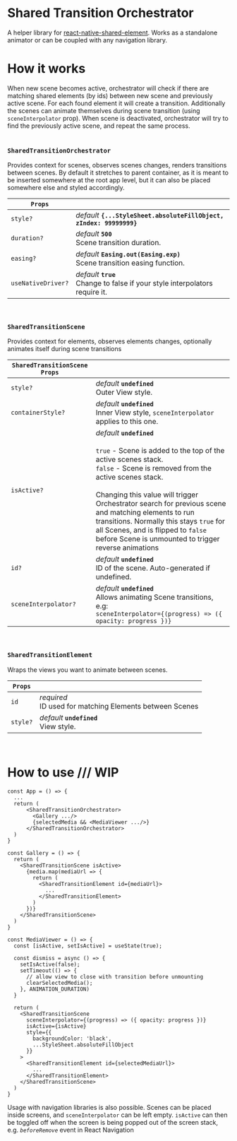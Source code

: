 # Shared Transition Orchestrator

A helper library for [react-native-shared-element](https://github.com/IjzerenHein/react-native-shared-element). Works as a standalone animator or can be coupled with any navigation library.

# How it works

When new scene becomes active, orchestrator will check if there are matching shared elements (by ids) between new scene and previously active scene. For each found element it will create a transition. Additionally the scenes can animate themselves during scene transition (using `sceneInterpolator` prop). When scene is deactivated, orchestrator will try to find the previously active scene, and repeat the same process.
<br>
<br>

### `SharedTransitionOrchestrator`

Provides context for scenes, observes scenes changes, renders transitions between scenes. By default it stretches to parent container, as it is meant to be inserted somewhere at the root app level, but it can also be placed somewhere else and styled accordingly.

| `Props`            |                                                                                  |
| ------------------ | -------------------------------------------------------------------------------- |
| `style?`           | _default_ **`{...StyleSheet.absoluteFillObject, zIndex: 99999999}`**             |
| `duration?`        | _default_ **`500`**<br> Scene transition duration.                               |
| `easing?`          | _default_ **`Easing.out(Easing.exp)`**<br>Scene transition easing function.      |
| `useNativeDriver?` | _default_ **`true`**<br> Change to false if your style interpolators require it. |

<br>

### `SharedTransitionScene`

Provides context for elements, observes elements changes, optionally animates itself during scene transitions

| `SharedTransitionScene Props` |                                                                                                                                                                                                                                                                                                                                                                                                                     |
| ----------------------------- | ------------------------------------------------------------------------------------------------------------------------------------------------------------------------------------------------------------------------------------------------------------------------------------------------------------------------------------------------------------------------------------------------------------------- |
| `style?`                      | _default_ **`undefined`**<br> Outer View style.                                                                                                                                                                                                                                                                                                                                                                     |
| `containerStyle?`             | _default_ **`undefined`**<br> Inner View style, `sceneInterpolator` applies to this one.                                                                                                                                                                                                                                                                                                                            |
| `isActive?`                   | _default_ **`undefined`**<br><br> `true` - Scene is added to the top of the active scenes stack.<br>`false` - Scene is removed from the active scenes stack.<br><br> Changing this value will trigger Orchestrator search for previous scene and matching elements to run transitions. Normally this stays `true` for all Scenes, and is flipped to `false` before Scene is unmounted to trigger reverse animations |
| `id?  `                       | _default_ **`undefined`**<br> ID of the scene. Auto-generated if undefined.                                                                                                                                                                                                                                                                                                                                         |
| `sceneInterpolator?`          | _default_ **`undefined`**<br>Allows animating Scene transitions, e.g: <br> `sceneInterpolator={(progress) => ({ opacity: progress })}`                                                                                                                                                                                                                                                                              |

<br>

### `SharedTransitionElement`

Wraps the views you want to animate between scenes.

| `Props`  |                                                              |
| -------- | ------------------------------------------------------------ |
| `id`     | _required_ <br> ID used for matching Elements between Scenes |
| `style?` | _default_ **`undefined`**<br> View style.                    |

<br>

# How to use /// WIP

```
const App = () => {
  ...
  return (
      <SharedTransitionOrchestrator>
        <Gallery .../>
        {selectedMedia && <MediaViewer .../>}
      </SharedTransitionOrchestrator>
  )
}

const Gallery = () => {
  return (
    <SharedTransitionScene isActive>
      {media.map(mediaUrl => {
        return (
          <SharedTransitionElement id={mediaUrl}>
            ...
          </SharedTransitionElement>
        )
      })}
    </SharedTransitionScene>
  )
}

const MediaViewer = () => {
  const [isActive, setIsActive] = useState(true);

  const dismiss = async () => {
    setIsActive(false);
    setTimeout(() => {
      // allow view to close with transition before unmounting
      clearSelectedMedia();
    }, ANIMATION_DURATION)
  }

  return (
    <SharedTransitionScene
      sceneInterpolator={(progress) => ({ opacity: progress })}
      isActive={isActive}
      style={{
        backgroundColor: 'black',
        ...StyleSheet.absoluteFillObject
      }}
    >
      <SharedTransitionElement id={selectedMediaUrl}>
        ...
      </SharedTransitionElement>
    </SharedTransitionScene>
  )
}
```

Usage with navigation libraries is also possible. Scenes can be placed inside screens, and `sceneInterpolator` can be left empty. `isActive` can then be toggled off when the screen is being popped out of the screen stack, e.g. *`beforeRemove`* event in React Navigation
